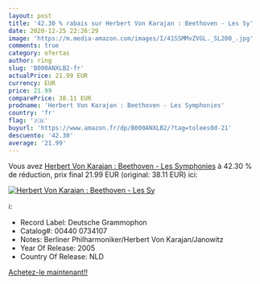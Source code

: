 ```yaml
---
layout: post
title: '42.30 % rabais sur Herbert Von Karajan : Beethoven - Les Sy'
date: 2020-12-25 22:26:29
image: 'https://m.media-amazon.com/images/I/41SSMMvZVGL._SL200_.jpg'
comments: true
category: ofertas
author: ring
slug: 'B000ANXLB2-fr'
actualPrice: 21.99 EUR
currency: EUR
price: 21.99
comparePrice: 38.11 EUR
prodname: 'Herbert Von Karajan : Beethoven - Les Symphonies'
country: 'fr'
flag: '🇫🇷'
buyurl: 'https://www.amazon.fr/dp/B000ANXLB2/?tag=tolees0d-21'
descuento: '42.30'
average: '21.99'
---
```


Vous avez [Herbert Von Karajan : Beethoven - Les Symphonies](https://www.amazon.fr/dp/B000ANXLB2/?tag=tolees0d-21)  à  42.30 % de réduction, prix final  21.99 EUR (original: 38.11 EUR) ici:

[![Herbert Von Karajan : Beethoven - Les Sy](https://m.media-amazon.com/images/I/41SSMMvZVGL._SL200_.jpg)](https://www.amazon.fr/dp/B000ANXLB2/?tag=tolees0d-21)

ℹ️:

- Record Label: Deutsche Grammophon
- Catalog#: 00440 0734107
- Notes: Berliner Philharmoniker/Herbert Von Karajan/Janowitz
- Year Of Release: 2005
- Country Of Release: NLD

[Achetez-le maintenant!!](https://www.amazon.fr/dp/B000ANXLB2/?tag=tolees0d-21)
